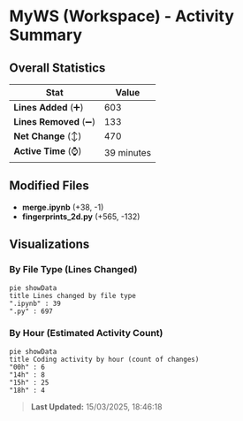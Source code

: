 # MyWS (Workspace) - Activity Summary 

## Overall Statistics

| Stat                   | Value                                                             |
| ---------------------- | ----------------------------------------------------------------- |
| **Lines Added** (➕)   | 603                                          |
| **Lines Removed** (➖) | 133                                        |
| **Net Change** (↕)    | 470                |
| **Active Time** (⌚)   | 39 minutes |


## Modified Files
- **merge.ipynb** (+38, -1)
- **fingerprints_2d.py** (+565, -132)

## Visualizations

### By File Type (Lines Changed)

```mermaid
pie showData
title Lines changed by file type
".ipynb" : 39
".py" : 697
```

### By Hour (Estimated Activity Count)

```mermaid
pie showData
title Coding activity by hour (count of changes)
"00h" : 6
"14h" : 8
"15h" : 25
"18h" : 4
```


> **Last Updated:** 15/03/2025, 18:46:18